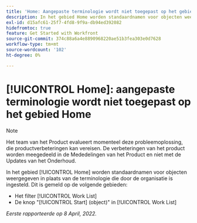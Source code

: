 ```yaml
---
title: 'Home: Aangepaste terminologie wordt niet toegepast op het gebied Home'
description: In het gebied Home worden standaardnamen voor objecten weergegeven in plaats van de terminologie die door de organisatie is ingesteld. Dit is op verschillende gebieden gemeld.
exl-id: d15afc61-25f7-4fd8-9f9a-db94ed392082
hidefromtoc: true
feature: Get Started with Workfront
source-git-commit: 374c88a6a4e8890968220ae51b3fea303e0d7628
workflow-type: tm+mt
source-wordcount: '102'
ht-degree: 0%

---
```


# [!UICONTROL Home]: aangepaste terminologie wordt niet toegepast op het gebied Home

>[!NOTE]
>
>Het team van het Product evalueert momenteel deze probleemoplossing, die productverbeteringen kan vereisen. De verbeteringen van het product worden meegedeeld in de Mededelingen van het Product en niet met de Updates van het Onderhoud.

In het gebied [!UICONTROL Home] worden standaardnamen voor objecten weergegeven in plaats van de terminologie die door de organisatie is ingesteld. Dit is gemeld op de volgende gebieden:

* Het filter [!UICONTROL Work List]
* De knop &quot;[!UICONTROL Start] (object)&quot; in [!UICONTROL Work List]

_Eerste rapporteerde op 8 April, 2022._

